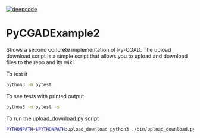 [![deepcode](https://www.deepcode.ai/api/gh/badge?key=eyJhbGciOiJIUzI1NiIsInR5cCI6IkpXVCJ9.eyJwbGF0Zm9ybTEiOiJnaCIsIm93bmVyMSI6Ikpvc2h1YVNCcm93biIsInJlcG8xIjoiUHlDR0FERXhhbXBsZSIsImluY2x1ZGVMaW50IjpmYWxzZSwiYXV0aG9ySWQiOjE2MzAxLCJpYXQiOjE2MjMzNjUwODh9.WW_h1Jz81MR42O4k9QlC3wjoid3V-_b-G49ttVirfwE)](https://www.deepcode.ai/app/gh/JoshuaSBrown/PyCGADExample/_/dashboard?utm_content=gh%2FJoshuaSBrown%2FPyCGADExample)
# PyCGADExample2

Shows a second concrete implementation of Py-CGAD. The upload download script
is a simple script that allows you to upload and download files to the repo 
and its wiki. 

To test it

```Bash
python3 -m pytest
```

To see tests with printed output 

```Bash
python3 -m pytest -s
```

To run the upload_download.py script

```Bash
PYTHONPATH=$PYTHONPATH:upload_download python3 ./bin/upload_download.py --help
```
